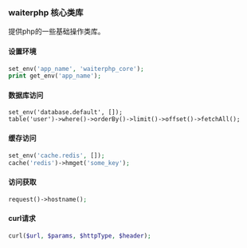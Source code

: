 ### waiterphp 核心类库

提供php的一些基础操作类库。

#### 设置环境

```php
set_env('app_name', 'waiterphp_core');
print get_env('app_name');
```

#### 数据库访问

```
set_env('database.default', []);
table('user')->where()->orderBy()->limit()->offset()->fetchAll();
```

#### 缓存访问

```php
set_env('cache.redis', []);
cache('redis')->hmget('some_key');
```

#### 访问获取

```php
request()->hostname();
```

#### curl请求

```php
curl($url, $params, $httpType, $header);
```


